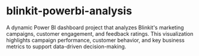 # blinkit-powerbi-analysis
A dynamic Power BI dashboard project that analyzes Blinkit's marketing campaigns, customer engagement, and feedback ratings. This visualization highlights campaign performance, customer behavior, and key business metrics to support data-driven decision-making.
